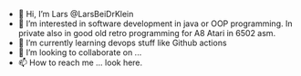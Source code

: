 - 👋 Hi, I’m Lars @LarsBeiDrKlein
- 👀 I’m interested in software development in java or OOP programming. In private also in good old retro programming for A8 Atari in 6502 asm.
- 🌱 I’m currently learning devops stuff like Github actions
- 💞️ I’m looking to collaborate on ...
- 📫 How to reach me ... look here.

<!---
LarsBeiDrKlein/LarsBeiDrKlein is a ✨ special ✨ repository because its `README.md` (this file) appears on your GitHub profile.
You can click the Preview link to take a look at your changes.
--->
